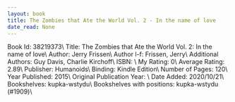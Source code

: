 ```yaml
---
layout: book
title: The Zombies that Ate the World Vol. 2 - In the name of love
date_read: None
---
```


Book Id: 38219373\ 
Title: The Zombies that Ate the World Vol. 2: In the name of love\ 
Author: Jerry Frissen\ 
Author l-f: Frissen, Jerry\ 
Additional Authors: Guy Davis, Charlie Kirchoff\ 
ISBN: \ 
My Rating: 0\ 
Average Rating: 2.89\ 
Publisher: Humanoids\ 
Binding: Kindle Edition\ 
Number of Pages: 120\ 
Year Published: 2015\ 
Original Publication Year: \ 
Date Added: 2020/10/21\ 
Bookshelves: kupka-wstydu\ 
Bookshelves with positions: kupka-wstydu (#1909)\ 

